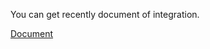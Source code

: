 You can get recently document of integration.

[Document](AS_IGK_WEBSERVICE_TESTS/Documents/Shared/dokuman_LOGO_v3_1_20190701.pdf)
